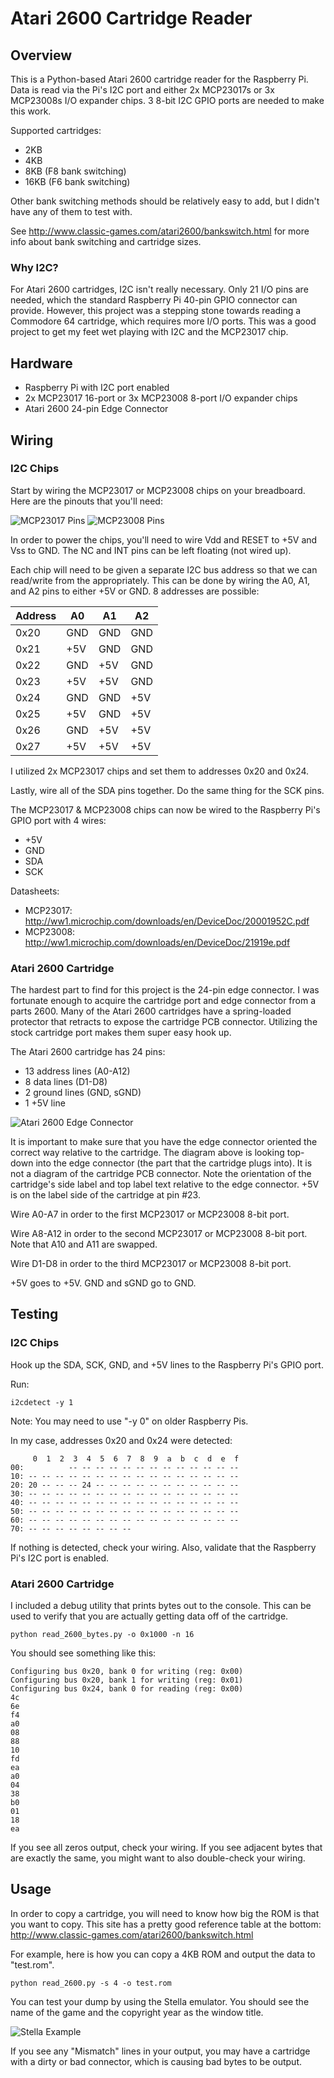 # Atari 2600 Cartridge Reader

## Overview

This is a Python-based Atari 2600 cartridge reader for the Raspberry Pi.
Data is read via the Pi's I2C port and either 2x MCP23017s or 3x MCP23008s
I/O expander chips. 3 8-bit I2C GPIO ports are needed to make this work.

Supported cartridges:
* 2KB
* 4KB
* 8KB (F8 bank switching)
* 16KB (F6 bank switching)

Other bank switching methods should be relatively easy to add, but I didn't
have any of them to test with.

See http://www.classic-games.com/atari2600/bankswitch.html for more info
about bank switching and cartridge sizes.

### Why I2C?

For Atari 2600 cartridges, I2C isn't really necessary. Only 21 I/O pins are
needed, which the standard Raspberry Pi 40-pin GPIO connector can provide.
However, this project was a stepping stone towards reading a Commodore 64
cartridge, which requires more I/O ports. This was a good project to get my
feet wet playing with I2C and the MCP23017 chip.

## Hardware

* Raspberry Pi with I2C port enabled
* 2x MCP23017 16-port or 3x MCP23008 8-port I/O expander chips
* Atari 2600 24-pin Edge Connector

## Wiring

### I2C Chips

Start by wiring the MCP23017 or MCP23008 chips on your breadboard.
Here are the pinouts that you'll need:

![MCP23017 Pins](img/mcp23017_pins.png?raw=true "MCP23017 Pins")
![MCP23008 Pins](img/mcp23008_pins.png?raw=true "MCP23008 Pins")

In order to power the chips, you'll need to wire Vdd and RESET to +5V
and Vss to GND. The NC and INT pins can be left floating (not wired up).

Each chip will need to be given a separate I2C bus address so that we can
read/write from the appropriately. This can be done by wiring the
A0, A1, and A2 pins to either +5V or GND. 8 addresses are possible:

| Address | A0  | A1  | A2  |
| ------- | --- | --- | --- |
| 0x20    | GND | GND | GND |
| 0x21    | +5V | GND | GND |
| 0x22    | GND | +5V | GND |
| 0x23    | +5V | +5V | GND |
| 0x24    | GND | GND | +5V |
| 0x25    | +5V | GND | +5V |
| 0x26    | GND | +5V | +5V |
| 0x27    | +5V | +5V | +5V |

I utilized 2x MCP23017 chips and set them to addresses 0x20 and 0x24.

Lastly, wire all of the SDA pins together. Do the same thing for the SCK pins.

The MCP23017 & MCP23008 chips can now be wired to the Raspberry Pi's GPIO
port with 4 wires:
* +5V
* GND
* SDA
* SCK

Datasheets:
* MCP23017: http://ww1.microchip.com/downloads/en/DeviceDoc/20001952C.pdf
* MCP23008: http://ww1.microchip.com/downloads/en/DeviceDoc/21919e.pdf

### Atari 2600 Cartridge

The hardest part to find for this project is the 24-pin edge connector. I was
fortunate enough to acquire the cartridge port and edge connector from a
parts 2600.  Many of the Atari 2600 cartridges have a spring-loaded protector
that retracts to expose the cartridge PCB connector. Utilizing the stock
cartridge port makes them super easy hook up.

The Atari 2600 cartridge has 24 pins:
* 13 address lines (A0-A12)
* 8 data lines (D1-D8)
* 2 ground lines (GND, sGND)
* 1 +5V line

![Atari 2600 Edge Connector](img/atari_2600_pinout.png?raw=true "Atari 2600 Edge Connector")

It is important to make sure that you have the edge connector oriented the
correct way relative to the cartridge. The diagram above is looking top-down
into the edge connector (the part that the cartridge plugs into). It is not a
diagram of the cartridge PCB connector. Note the orientation of the cartridge's
side label and top label text relative to the edge connector. +5V is on the
label side of the cartridge at pin #23.

Wire A0-A7 in order to the first MCP23017 or MCP23008 8-bit port.

Wire A8-A12 in order to the second MCP23017 or MCP23008 8-bit port. Note that
A10 and A11 are swapped.

Wire D1-D8 in order to the third MCP23017 or MCP23008 8-bit port.

+5V goes to +5V. GND and sGND go to GND.

## Testing

### I2C Chips

Hook up the SDA, SCK, GND, and +5V lines to the Raspberry Pi's GPIO port.

Run:
```
i2cdetect -y 1
```

Note: You may need to use "-y 0" on older Raspberry Pis.

In my case, addresses 0x20 and 0x24 were detected:
```
     0  1  2  3  4  5  6  7  8  9  a  b  c  d  e  f
00:          -- -- -- -- -- -- -- -- -- -- -- -- --
10: -- -- -- -- -- -- -- -- -- -- -- -- -- -- -- --
20: 20 -- -- -- 24 -- -- -- -- -- -- -- -- -- -- --
30: -- -- -- -- -- -- -- -- -- -- -- -- -- -- -- --
40: -- -- -- -- -- -- -- -- -- -- -- -- -- -- -- --
50: -- -- -- -- -- -- -- -- -- -- -- -- -- -- -- --
60: -- -- -- -- -- -- -- -- -- -- -- -- -- -- -- --
70: -- -- -- -- -- -- -- --
```

If nothing is detected, check your wiring. Also, validate that the
Raspberry Pi's I2C port is enabled.

### Atari 2600 Cartridge

I included a debug utility that prints bytes out to the console. This can be
used to verify that you are actually getting data off of the cartridge.

```
python read_2600_bytes.py -o 0x1000 -n 16
```

You should see something like this:
```
Configuring bus 0x20, bank 0 for writing (reg: 0x00)
Configuring bus 0x20, bank 1 for writing (reg: 0x01)
Configuring bus 0x24, bank 0 for reading (reg: 0x00)
4c
6e
f4
a0
08
88
10
fd
ea
a0
04
38
b0
01
18
ea
```

If you see all zeros output, check your wiring. If you see adjacent bytes
that are exactly the same, you might want to also double-check your wiring.

## Usage

In order to copy a cartridge, you will need to know how big the ROM is that you
want to copy. This site has a pretty good reference table at the bottom:
http://www.classic-games.com/atari2600/bankswitch.html

For example, here is how you can copy a 4KB ROM and output the data to
"test.rom".
```
python read_2600.py -s 4 -o test.rom
```

You can test your dump by using the Stella emulator. You should see the name of
the game and the copyright year as the window title.

![Stella Example](img/stella_example.png?raw=true "Stella Example")

If you see any "Mismatch" lines in your output, you may have a cartridge with
a dirty or bad connector, which is causing bad bytes to be output.

